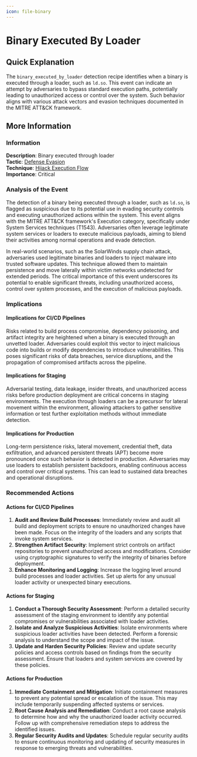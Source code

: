 ```yaml
---
icon: file-binary
---
```


# Binary Executed By Loader

## Quick Explanation

The `binary_executed_by_loader` detection recipe identifies when a binary is executed through a loader, such as `ld.so`. This event can indicate an attempt by adversaries to bypass standard execution paths, potentially leading to unauthorized access or control over the system. Such behavior aligns with various attack vectors and evasion techniques documented in the MITRE ATT\&CK framework.

## More Information

### Information

**Description**: Binary executed through loader\
**Tactic**: [Defense Evasion](https://jibril.garnet.ai/mitre/mitre/ta0005)\
**Technique**: [Hijack Execution Flow](https://jibril.garnet.ai/mitre/mitre/ta0005/t1574)\
**Importance**: Critical

### Analysis of the Event

The detection of a binary being executed through a loader, such as `ld.so`, is flagged as suspicious due to its potential use in evading security controls and executing unauthorized actions within the system. This event aligns with the MITRE ATT\&CK framework's Execution category, specifically under System Services techniques (T1543). Adversaries often leverage legitimate system services or loaders to execute malicious payloads, aiming to blend their activities among normal operations and evade detection.

In real-world scenarios, such as the SolarWinds supply chain attack, adversaries used legitimate binaries and loaders to inject malware into trusted software updates. This technique allowed them to maintain persistence and move laterally within victim networks undetected for extended periods. The critical importance of this event underscores its potential to enable significant threats, including unauthorized access, control over system processes, and the execution of malicious payloads.

### Implications

#### Implications for CI/CD Pipelines

Risks related to build process compromise, dependency poisoning, and artifact integrity are heightened when a binary is executed through an unvetted loader. Adversaries could exploit this vector to inject malicious code into builds or modify dependencies to introduce vulnerabilities. This poses significant risks of data breaches, service disruptions, and the propagation of compromised artifacts across the pipeline.

#### Implications for Staging

Adversarial testing, data leakage, insider threats, and unauthorized access risks before production deployment are critical concerns in staging environments. The execution through loaders can be a precursor for lateral movement within the environment, allowing attackers to gather sensitive information or test further exploitation methods without immediate detection.

#### Implications for Production

Long-term persistence risks, lateral movement, credential theft, data exfiltration, and advanced persistent threats (APT) become more pronounced once such behavior is detected in production. Adversaries may use loaders to establish persistent backdoors, enabling continuous access and control over critical systems. This can lead to sustained data breaches and operational disruptions.

### Recommended Actions

#### Actions for CI/CD Pipelines

1. **Audit and Review Build Processes**: Immediately review and audit all build and deployment scripts to ensure no unauthorized changes have been made. Focus on the integrity of the loaders and any scripts that invoke system services.
2. **Strengthen Artifact Security**: Implement strict controls on artifact repositories to prevent unauthorized access and modifications. Consider using cryptographic signatures to verify the integrity of binaries before deployment.
3. **Enhance Monitoring and Logging**: Increase the logging level around build processes and loader activities. Set up alerts for any unusual loader activity or unexpected binary executions.

#### Actions for Staging

1. **Conduct a Thorough Security Assessment**: Perform a detailed security assessment of the staging environment to identify any potential compromises or vulnerabilities associated with loader activities.
2. **Isolate and Analyze Suspicious Activities**: Isolate environments where suspicious loader activities have been detected. Perform a forensic analysis to understand the scope and impact of the issue.
3. **Update and Harden Security Policies**: Review and update security policies and access controls based on findings from the security assessment. Ensure that loaders and system services are covered by these policies.

#### Actions for Production

1. **Immediate Containment and Mitigation**: Initiate containment measures to prevent any potential spread or escalation of the issue. This may include temporarily suspending affected systems or services.
2. **Root Cause Analysis and Remediation**: Conduct a root cause analysis to determine how and why the unauthorized loader activity occurred. Follow up with comprehensive remediation steps to address the identified issues.
3. **Regular Security Audits and Updates**: Schedule regular security audits to ensure continuous monitoring and updating of security measures in response to emerging threats and vulnerabilities.

